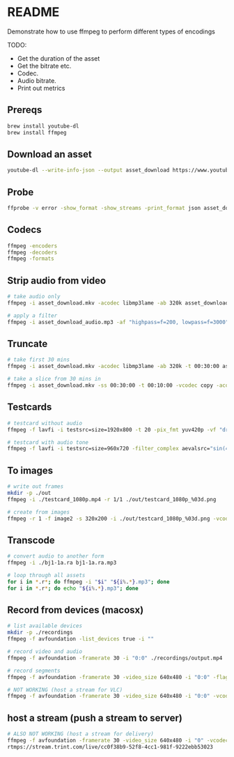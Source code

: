 # README

Demonstrate how to use ffmpeg to perform different types of encodings

TODO:

* Get the duration of the asset
* Get the bitrate etc.  
* Codec.  
* Audio bitrate.  
* Print out metrics

## Prereqs

```sh
brew install youtube-dl
brew install ffmpeg
```

## Download an asset

```sh
youtube-dl --write-info-json --output asset_download https://www.youtube.com/watch\?v\=wbU9P2DcKFs
```

## Probe

```sh
ffprobe -v error -show_format -show_streams -print_format json asset_download.mkv
```

## Codecs

```sh
ffmpeg -encoders    
ffmpeg -decoders    
ffmpeg -formats  
```

## Strip audio from video

```sh
# take audio only
ffmpeg -i asset_download.mkv -acodec libmp3lame -ab 320k asset_download_audio.mp3

# apply a filter
ffmpeg -i asset_download_audio.mp3 -af "highpass=f=200, lowpass=f=3000" asset_download_filter.mp3
```

## Truncate

```sh
# take first 30 mins
ffmpeg -i asset_download.mkv -acodec libmp3lame -ab 320k -t 00:30:00 asset_download_audio_30.mp3

# take a slice from 30 mins in
ffmpeg -i asset_download.mkv -ss 00:30:00 -t 00:10:00 -vcodec copy -acodec copy asset_download_slice.mkv
```

## Testcards

```sh
# testcard without audio
ffmpeg -f lavfi -i testsrc=size=1920x800 -t 20 -pix_fmt yuv420p -vf "drawtext=fontfile=/windows/fonts/arial.ttf:text='Testcard':fontcolor=white:fontsize=100" ./testcard_1080p.mp4

# testcard with audio tone
ffmpeg -f lavfi -i testsrc=size=960x720 -filter_complex aevalsrc="sin(440*2*PI*t)" -t 20 -r 30 -pix_fmt yuv420p -acodec libmp3lame -ab 320k  -vf "drawtext=fontfile=/windows/fonts/arial.ttf:text='Progressive 30FPS':fontcolor=white:fontsize=100" -force_key_frames 00:00:00.000 -b_strategy 0 -sc_threshold 0 testcard_960_720p_30fps.mp4
```

## To images

```sh
# write out frames
mkdir -p ./out
ffmpeg -i ./testcard_1080p.mp4 -r 1/1 ./out/testcard_1080p_%03d.png

# create from images
ffmpeg -r 1 -f image2 -s 320x200 -i ./out/testcard_1080p_%03d.png -vcodec libx264 -crf 15 -vpre normal ./320x200.mp4
```

## Transcode

```sh
# convert audio to another form 
ffmpeg -i ./bj1-1a.ra bj1-1a.ra.mp3

# loop through all assets
for i in *.r*; do ffmpeg -i "$i" "${i%.*}.mp3"; done
for i in *.r*; do echo "${i%.*}.mp3"; done
```

## Record from devices (macosx)

```sh
# list available devices
mkdir -p ./recordings
ffmpeg -f avfoundation -list_devices true -i "" 

# record video and audio
ffmpeg -f avfoundation -framerate 30 -i "0:0" ./recordings/output.mp4

# record segments
ffmpeg -f avfoundation -framerate 30 -video_size 640x480 -i "0:0" -flags +global_header -f segment -segment_time 60 -segment_format_options movflags=+faststart -reset_timestamps 1 ./recordings/test%d.mp4

# NOT WORKING (host a stream for VLC)
ffmpeg -f avfoundation -framerate 30 -video_size 640x480 -i "0:0" -vcodec libx264 -preset ultrafast -tune zerolatency -pix_fmt yuv422p -f mpegts udp://0.0.0.0:12345
```

## host a stream (push a stream to server)

```sh
# ALSO NOT WORKING (host a stream for delivery)
ffmpeg -f avfoundation -framerate 30 -video_size 640x480 -i "0" -vcodec libx264 -preset ultrafast -tune zerolatency -f flv
rtmps://stream.trint.com/live/cc0f38b9-52f8-4cc1-981f-9222ebb53023
```
